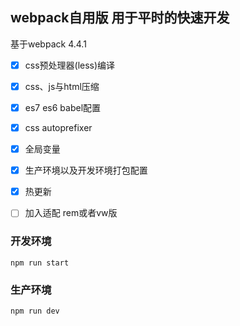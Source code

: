 ## webpack自用版 用于平时的快速开发


基于webpack 4.4.1

* [x] css预处理器(less)编译
* [x] css、js与html压缩
* [x] es7 es6 babel配置
* [x] css autoprefixer
* [x] 全局变量
* [x] 生产环境以及开发环境打包配置
* [x] 热更新
* [ ] 加入适配 rem或者vw版


### 开发环境

`npm run start`


### 生产环境

`npm run dev`